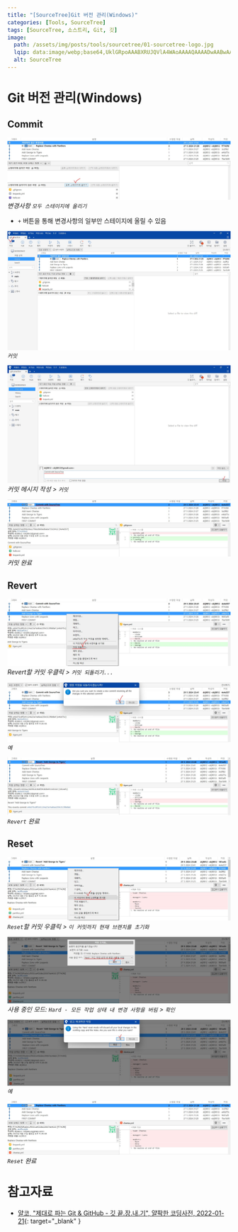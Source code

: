 ```yaml
---
title: "[SourceTree]Git 버전 관리(Windows)"
categories: [Tools, SourceTree]
tags: [SourceTree, 소스트리, Git, 깃]
image:
  path: /assets/img/posts/tools/sourcetree/01-sourcetree-logo.jpg
  lqip: data:image/webp;base64,UklGRpoAAABXRUJQVlA4WAoAAAAQAAAADwAABwAAQUxQSDIAAAARL0AmbZurmr57yyIiqE8oiG0bejIYEQTgqiDA9vqnsUSI6H+oAERp2HZ65qP/VIAWAFZQOCBCAAAA8AEAnQEqEAAIAAVAfCWkAALp8sF8rgRgAP7o9FDvMCkMde9PK7euH5M1m6VWoDXf2FkP3BqV0ZYbO6NA/VFIAAAA
  alt: SourceTree
---
```


# Git 버전 관리(Windows)

## Commit

![01-staging](/assets/img/posts/tools/sourcetree/git-version-controll-on-windows/01-staging.jpg)
*변경사항 `모두 스테이지에 올리기`*

- `+` 버튼을 통해 변경사항의 일부만 스테이지에 올릴 수 있음

![02-commit(1)](/assets/img/posts/tools/sourcetree/git-version-controll-on-windows/02-commit(1).jpg)
*`커밋`*

![03-commit(2)](/assets/img/posts/tools/sourcetree/git-version-controll-on-windows/03-commit(2).jpg)
*커밋 메시지 작성 > `커밋`*

![04-commit(3)](/assets/img/posts/tools/sourcetree/git-version-controll-on-windows/04-commit(3).jpg)
*커밋 완료*

## Revert

![05-revert(1)](/assets/img/posts/tools/sourcetree/git-version-controll-on-windows/05-revert(1).jpg)
*Revert할 커밋 우클릭 > `커밋 되돌리기...`*

![06-revert(2)](/assets/img/posts/tools/sourcetree/git-version-controll-on-windows/06-revert(2).jpg)
*`예`*

![07-revert(3)](/assets/img/posts/tools/sourcetree/git-version-controll-on-windows/07-revert(3).jpg)
*`Revert` 완료*

## Reset

![08-reset(1)](/assets/img/posts/tools/sourcetree/git-version-controll-on-windows/08-reset(1).jpg)
*`Reset`할 커밋 우클릭 > `이 커밋까지 현재 브랜치를 초기화`*

![09-reset(2)](/assets/img/posts/tools/sourcetree/git-version-controll-on-windows/09-reset(2).jpg)
*사용 중인 모드: `Hard - 모든 작업 상태 내 변경 사항을 버림` > `확인`*

![10-reset(3)](/assets/img/posts/tools/sourcetree/git-version-controll-on-windows/10-reset(3).jpg)
*`예`*

![11-reset(4)](/assets/img/posts/tools/sourcetree/git-version-controll-on-windows/11-reset(4).jpg)
*`Reset` 완료*

# 참고자료

- [얄코, "제대로 파는 Git & GitHub - 깃 끝.장.내.기", 얄팍한 코딩사전, 2022-01-21](https://www.youtube.com/watch?v=1I3hMwQU6GU){: target="_blank" }